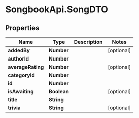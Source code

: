 # SongbookApi.SongDTO

## Properties
Name | Type | Description | Notes
------------ | ------------- | ------------- | -------------
**addedBy** | **Number** |  | [optional] 
**authorId** | **Number** |  | 
**averageRating** | **Number** |  | [optional] 
**categoryId** | **Number** |  | 
**id** | **Number** |  | 
**isAwaiting** | **Boolean** |  | [optional] 
**title** | **String** |  | 
**trivia** | **String** |  | [optional] 


